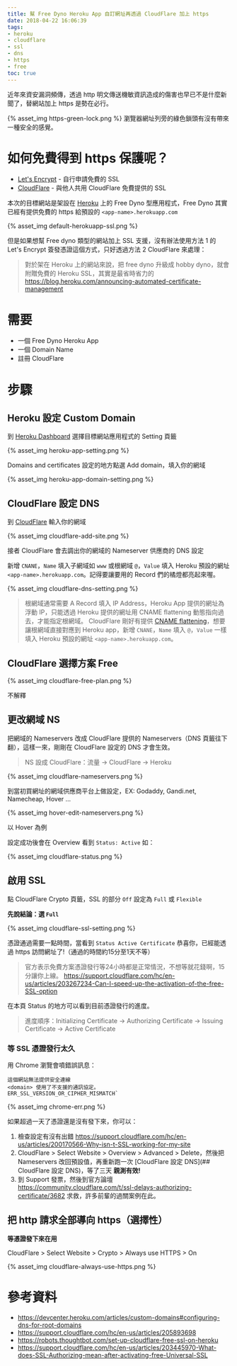 ```yaml
---
title: 幫 Free Dyno Heroku App 自訂網址再透過 CloudFlare 加上 https
date: 2018-04-22 16:06:39
tags:
- heroku
- cloudflare
- ssl
- dns
- https
- free
toc: true
---
```


近年來資安漏洞頻傳，透過 http 明文傳送機敏資訊造成的傷害也早已不是什麼新聞了，替網站加上 https 是勢在必行。

{% asset_img https-green-lock.png %}
瀏覽器網址列旁的綠色鎖頭有沒有帶來一種安全的感覺。

# 如何免費得到 https 保護呢？

-   [Let's Encrypt](https://letsencrypt.org/) - 自行申請免費的 SSL
-   [CloudFlare](https://www.cloudflare.com/) - 與他人共用 CloudFlare 免費提供的 SSL

本次的目標網站是架設在 [Heroku](https://www.heroku.com/) 上的 Free Dyno 型應用程式，Free Dyno 其實已經有提供免費的 https 給預設的 `<app-name>.herokuapp.com`

<!-- more -->

{% asset_img default-herokuapp-ssl.png %}

但是如果想幫 Free dyno 類型的網站加上 SSL 支援，沒有辦法使用方法 1 的 Let's Encrypt 簽發憑證這個方式，只好透過方法 2 CloudFlare 來處理：

> 對於架在 Heroku 上的網站來說，把 free dyno 升級成 hobby dyno，就會附贈免費的 Heroku SSL，其實是最省時省力的 <https://blog.heroku.com/announcing-automated-certificate-management>

# 需要

-   一個 Free Dyno Heroku App
-   一個 Domain Name
-   註冊 CloudFlare

# 步驟

## Heroku 設定 Custom Domain

到 [Heroku Dashboard](https://dashboard.heroku.com) 選擇目標網站應用程式的 Setting 頁籤

{% asset_img heroku-app-setting.png %}

Domains and certificates 設定的地方點選 Add domain，填入你的網域

{% asset_img heroku-app-domain-setting.png %}

## CloudFlare 設定 DNS

到 [CloudFlare](https://www.cloudflare.com/a/add-site) 輸入你的網域

{% asset_img cloudflare-add-site.png %}

接者 CloudFlare 會去調出你的網域的 Nameserver 供應商的 DNS 設定

新增 `CNANE`，`Name` 填入子網域如 `www` 或根網域 `@`，`Value` 填入 Heroku 預設的網址 `<app-name>.herokuapp.com`。記得要讓要用的 Record 們的橘燈都亮起來喔。

{% asset_img cloudflare-dns-setting.png %}

>  根網域通常需要 A Record 填入 IP Address，Heroku App 提供的網址為浮動 IP，只能透過 Heroku 提供的網址用 CNAME flattening 動態指向過去，才能指定根網域。
>  CloudFlare 剛好有提供 [CNAME flattening](https://support.cloudflare.com/hc/en-us/articles/200169056-CNAME-Flattening-RFC-compliant-support-for-CNAME-at-the-root)，想要讓根網域直接對應到 Heroku app，新增 `CNANE`，`Name` 填入 `@`，`Value` 一樣填入 Heroku 預設的網址 `<app-name>.herokuapp.com`。

## CloudFlare 選擇方案 Free

{% asset_img cloudflare-free-plan.png %}

不解釋

## 更改網域 NS

把網域的 Nameservers 改成 CloudFlare 提供的 Nameservers（DNS 頁籤往下翻），這樣一來，剛剛在 CloudFlare 設定的 DNS 才會生效。

> NS 設成 CloudFlare：流量 -> CloudFlare -> Heroku

{% asset_img cloudflare-nameservers.png %}

到當初買網址的網域供應商平台上做設定，EX: Godaddy, Gandi.net, Namecheap, Hover ...

{% asset_img hover-edit-nameservers.png %}

以 Hover 為例

設定成功後會在 Overview 看到 `Status: Active` 如：

{% asset_img cloudflare-status.png %}

## 啟用 SSL

點 CloudFlare Crypto 頁籤，SSL 的部分 `Off` 設定為 `Full` 或 `Flexible`

**先說結論：選 `Full`**

{% asset_img cloudflare-ssl-setting.png %}

憑證通過需要一點時間，當看到 `Status Active Certificate` 恭喜你，已經能透過 https 訪問網址了!（通過的時間約15分至1天不等）

> 官方表示免費方案憑證發行等24小時都是正常情況，不想等就花錢啊，15分讓你上線。 <https://support.cloudflare.com/hc/en-us/articles/203267234-Can-I-speed-up-the-activation-of-the-free-SSL-option>

在本頁 Status 的地方可以看到目前憑證發行的進度。

> 進度順序：Initializing Certificate -> Authorizing Certificate -> Issuing Certificate -> Active Certificate

### 等 SSL 憑證發行太久

用 Chrome 瀏覽會噴錯誤訊息：
```
這個網站無法提供安全連線
<domain> 使用了不支援的通訊協定。
ERR_SSL_VERSION_OR_CIPHER_MISMATCH`
```
{% asset_img chrome-err.png %}

如果超過一天了憑證還是沒有發下來，你可以：

1.  檢查設定有沒有出錯 <https://support.cloudflare.com/hc/en-us/articles/200170566-Why-isn-t-SSL-working-for-my-site>
2.  CloudFlare > Select Website > Overview > Advanced > Delete，然後把 Nameservers 改回預設值，再重新跑一次 [CloudFlare 設定 DNS](## CloudFlare 設定 DNS)，等了三天 **親測有效!**
3.  到 Support 發票，然後到官方論壇 <https://community.cloudflare.com/t/ssl-delays-authorizing-certificate/3682> 求救，許多前輩的過關案例在此。

## 把 http 請求全部導向 https（選擇性）

**等憑證發下來在用**

CloudFlare > Select Website > Crypto > Always use HTTPS > On

{% asset_img cloudflare-always-use-https.png %}

# 參考資料

-   <https://devcenter.heroku.com/articles/custom-domains#configuring-dns-for-root-domains>
-   <https://support.cloudflare.com/hc/en-us/articles/205893698>
-   <https://robots.thoughtbot.com/set-up-cloudflare-free-ssl-on-heroku>
-   <https://support.cloudflare.com/hc/en-us/articles/203445970-What-does-SSL-Authorizing-mean-after-activating-free-Universal-SSL>
